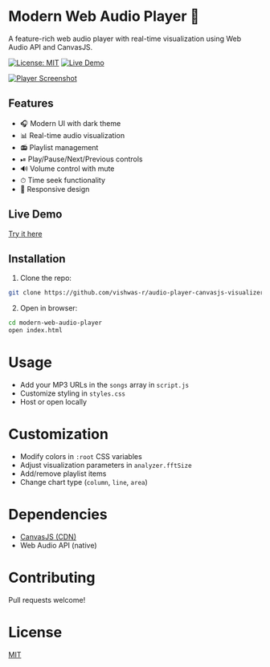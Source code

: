 # Modern Web Audio Player 🎵

A feature-rich web audio player with real-time visualization using Web Audio API and CanvasJS.

[![License: MIT](https://img.shields.io/badge/License-MIT-blue.svg)](https://opensource.org/licenses/MIT)
[![Live Demo](https://img.shields.io/badge/Demo-Live-green)](https://vishwas-r.github.io/audio-player-canvasjs-visualizer/)

[![Player Screenshot](https://vishwas-r.github.io/audio-player-canvasjs-visualizer/assets/images/screenshot.jpg)](https://vishwas-r.github.io/audio-player-canvasjs-visualizer/)

## Features

- 🎧 Modern UI with dark theme
- 📊 Real-time audio visualization
- 📻 Playlist management
- ⏯ Play/Pause/Next/Previous controls
- 🔊 Volume control with mute
- ⏱ Time seek functionality
- 📱 Responsive design

## Live Demo

[Try it here](https://vishwas-r.github.io/audio-player-canvasjs-visualizer/)

## Installation

1. Clone the repo:
```bash
git clone https://github.com/vishwas-r/audio-player-canvasjs-visualizer.git
```
2. Open in browser:
```bash
cd modern-web-audio-player
open index.html
```

# Usage

- Add your MP3 URLs in the `songs` array in `script.js`
- Customize styling in `styles.css`
- Host or open locally

# Customization

- Modify colors in `:root` CSS variables
- Adjust visualization parameters in `analyzer.fftSize`
- Add/remove playlist items
- Change chart type (`column`, `line`, `area`)

# Dependencies

- [CanvasJS (CDN)](https://canvasjs.com/)
- Web Audio API (native)

# Contributing

Pull requests welcome!

# License

[MIT](https://opensource.org/license/mit)